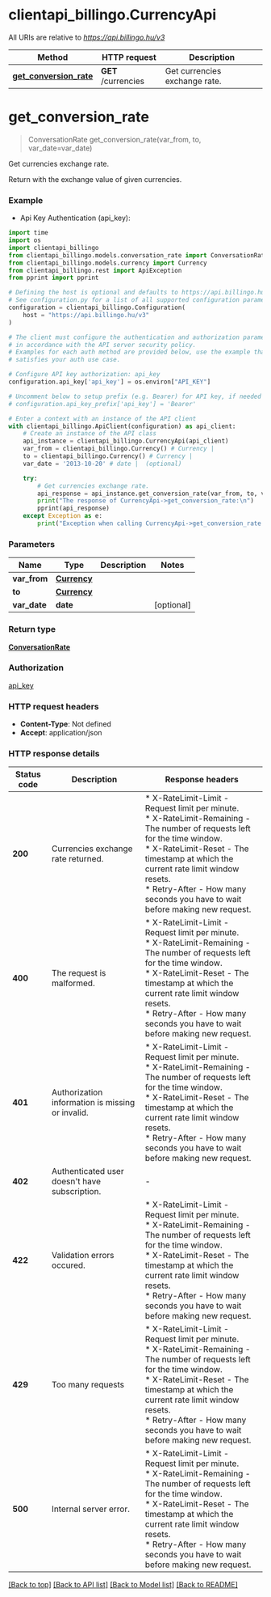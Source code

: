 # clientapi_billingo.CurrencyApi

All URIs are relative to *https://api.billingo.hu/v3*

Method | HTTP request | Description
------------- | ------------- | -------------
[**get_conversion_rate**](CurrencyApi.md#get_conversion_rate) | **GET** /currencies | Get currencies exchange rate.


# **get_conversion_rate**
> ConversationRate get_conversion_rate(var_from, to, var_date=var_date)

Get currencies exchange rate.

Return with the exchange value of given currencies.

### Example

* Api Key Authentication (api_key):
```python
import time
import os
import clientapi_billingo
from clientapi_billingo.models.conversation_rate import ConversationRate
from clientapi_billingo.models.currency import Currency
from clientapi_billingo.rest import ApiException
from pprint import pprint

# Defining the host is optional and defaults to https://api.billingo.hu/v3
# See configuration.py for a list of all supported configuration parameters.
configuration = clientapi_billingo.Configuration(
    host = "https://api.billingo.hu/v3"
)

# The client must configure the authentication and authorization parameters
# in accordance with the API server security policy.
# Examples for each auth method are provided below, use the example that
# satisfies your auth use case.

# Configure API key authorization: api_key
configuration.api_key['api_key'] = os.environ["API_KEY"]

# Uncomment below to setup prefix (e.g. Bearer) for API key, if needed
# configuration.api_key_prefix['api_key'] = 'Bearer'

# Enter a context with an instance of the API client
with clientapi_billingo.ApiClient(configuration) as api_client:
    # Create an instance of the API class
    api_instance = clientapi_billingo.CurrencyApi(api_client)
    var_from = clientapi_billingo.Currency() # Currency | 
    to = clientapi_billingo.Currency() # Currency | 
    var_date = '2013-10-20' # date |  (optional)

    try:
        # Get currencies exchange rate.
        api_response = api_instance.get_conversion_rate(var_from, to, var_date=var_date)
        print("The response of CurrencyApi->get_conversion_rate:\n")
        pprint(api_response)
    except Exception as e:
        print("Exception when calling CurrencyApi->get_conversion_rate: %s\n" % e)
```



### Parameters

Name | Type | Description  | Notes
------------- | ------------- | ------------- | -------------
 **var_from** | [**Currency**](.md)|  | 
 **to** | [**Currency**](.md)|  | 
 **var_date** | **date**|  | [optional] 

### Return type

[**ConversationRate**](ConversationRate.md)

### Authorization

[api_key](../README.md#api_key)

### HTTP request headers

 - **Content-Type**: Not defined
 - **Accept**: application/json

### HTTP response details
| Status code | Description | Response headers |
|-------------|-------------|------------------|
**200** | Currencies exchange rate returned. |  * X-RateLimit-Limit - Request limit per minute. <br>  * X-RateLimit-Remaining - The number of requests left for the time window. <br>  * X-RateLimit-Reset - The timestamp at which the current rate limit window resets. <br>  * Retry-After - How many seconds you have to wait before making new request. <br>  |
**400** | The request is malformed. |  * X-RateLimit-Limit - Request limit per minute. <br>  * X-RateLimit-Remaining - The number of requests left for the time window. <br>  * X-RateLimit-Reset - The timestamp at which the current rate limit window resets. <br>  * Retry-After - How many seconds you have to wait before making new request. <br>  |
**401** | Authorization information is missing or invalid. |  * X-RateLimit-Limit - Request limit per minute. <br>  * X-RateLimit-Remaining - The number of requests left for the time window. <br>  * X-RateLimit-Reset - The timestamp at which the current rate limit window resets. <br>  * Retry-After - How many seconds you have to wait before making new request. <br>  |
**402** | Authenticated user doesn&#39;t have subscription. |  -  |
**422** | Validation errors occured. |  * X-RateLimit-Limit - Request limit per minute. <br>  * X-RateLimit-Remaining - The number of requests left for the time window. <br>  * X-RateLimit-Reset - The timestamp at which the current rate limit window resets. <br>  * Retry-After - How many seconds you have to wait before making new request. <br>  |
**429** | Too many requests |  * X-RateLimit-Limit - Request limit per minute. <br>  * X-RateLimit-Remaining - The number of requests left for the time window. <br>  * X-RateLimit-Reset - The timestamp at which the current rate limit window resets. <br>  * Retry-After - How many seconds you have to wait before making new request. <br>  |
**500** | Internal server error. |  * X-RateLimit-Limit - Request limit per minute. <br>  * X-RateLimit-Remaining - The number of requests left for the time window. <br>  * X-RateLimit-Reset - The timestamp at which the current rate limit window resets. <br>  * Retry-After - How many seconds you have to wait before making new request. <br>  |

[[Back to top]](#) [[Back to API list]](../README.md#documentation-for-api-endpoints) [[Back to Model list]](../README.md#documentation-for-models) [[Back to README]](../README.md)

